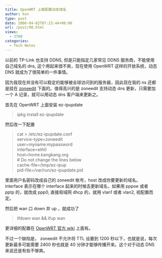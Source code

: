 ```yaml
---
title: OpenWRT 上面配置动态域名
author: kxn
type: post
date: 2006-04-02T07:23:44+00:00
url: /post/98.html
views:
  - 3760
categories:
  - Tech Notes
---
```


以前的 TP-Link 也支持 DDNS, 但是只能指定几家常见 DDNS 服务商，不能使用自己域名的 dns, 这个用起来很不爽，现在使用 OpenWRT 这样的开放系统，动态 DNS 就成为了很简单的一件事情。

因为我现在并没有可以稳定的能够被全球访问到的服务器，因此现在我的 ns 还都是挂在 [zoneedit][1] 下面的。值得高兴的是 zoneedit 支持动态 dns 更新，只需要加一个 A 记录，就可以用动态 dns 客户端来更新之。

首先在 OpenWRT 上面安装 ez-ipupdate

> ipkg install ez-ipupdate

然后改一下配置

> cat > /etc/ez-ipupdate.conf  
> service-type=zoneedit  
> user=myname:mypassword  
> interface=eth0  
> host=home.kangkang.org  
> \# Do not change the lines below  
> cache-file=/tmp/ez-ipup  
> pid-file=/var/run/ez-ipupdate.pid

里面用户名密码改成自己的 zoneedit 帐号，host 改成你要更新的域名。 interface 表示在哪个 interface 起来的时候去更新域名，如果用 pppoe 或者 pptp 的，就改成 ppp0, 直接局域网 dhcp 的，就用 vlan1 或者 vlan2, 视配置而定。

然后把 wan 口 down 并 up ，就成功了

> ifdown wan && ifup wan

更详细的配置在 [OpenWRT 官方 wiki][2] 上面有。

不过一个缺陷是， zoneedit 不允许将 TTL 设置到 1200 秒以下，也就是说，每次更新最多可能需要 2400 秒也就是 40 分钟才能够传播开来。这个对于动态 DNS 来说还是有些不够爽。

[1]: http://www.zoneedit.com
[2]: http://wiki.openwrt.org/DDNSHowTo
